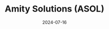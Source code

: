 ---  
layout: startup_page  
title: "Amity Solutions (ASOL)"  
id: "amitysolutions.com"  
permalink: "/amitysolutionsasolamitysolutions.com07162024/"  
website: "https://www.amitysolutions.com/"  
funding_round: "Series C"  
funding_amount: "$60M"  
investors: "Insight Capital, SMDV, Gobi Partners, several other new and existing investors, AlteriQ Global"  
about: "Amity Solutions develops and integrates Generative AI applications into existing SaaS products, focusing on enhancing customer engagement and creating higher value for enterprise clients. Their flagship product, Amity Bots Plus, showcases their GenAI capabilities with significant revenue growth. The company aims to build a robust ecosystem of GenAI-centric applications across various industries."  
markets: "Software, AI, SaaS, Generative AI"  
hq: "Bangkok, Thailand"  
founded_year: "2012"  
linkedin: "https://www.linkedin.com/company/amity-solutions-hq"  
twitter: ""  
instagram: ""  
facebook: ""  
crunchbase: "https://www.crunchbase.com/organization/amity-solutions?utm_source=linkedin&utm_medium=referral&utm_campaign=linkedin_companies&utm_content=profile_cta_anon&trk=funding_crunchbase"  
pitchbook: ""  

date_display: "16-Jul-2024"  
date: "2024-07-16"

# SEO Optimization  
meta_title: "Amity Solutions (ASOL) - Series C Funding ($60M)"  
meta_description: "Amity Solutions (ASOL), Amity Solutions develops and integrates Generative AI applications into existing SaaS products, focusing on enhancing customer engagement and creating..."  
meta_keywords: "Amity Solutions (ASOL), Software, AI, SaaS, Generative AI, Series C funding"  
canonical_url: "https://startup.projectstartups.com/amitysolutionsasolamitysolutions.com07162024/"  
---